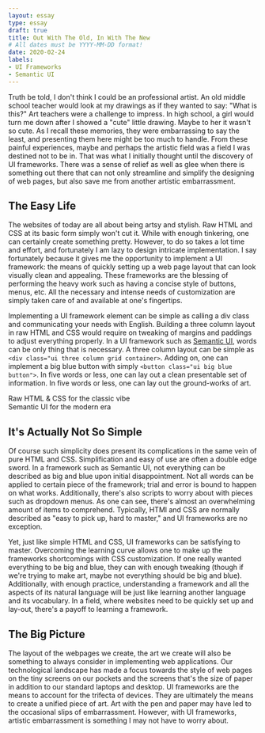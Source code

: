 ```yaml
---
layout: essay
type: essay
draft: true
title: Out With The Old, In With The New
# All dates must be YYYY-MM-DD format!
date: 2020-02-24
labels:
- UI Frameworks
- Semantic UI
---
```


Truth be told, I don't think I could be an professional artist.  An old middle school teacher would look at my drawings as if they wanted to say: "What is this?"  Art teachers were a challenge to impress.  In high school, a girl would turn me down after I showed a "cute" little drawing.  Maybe to her it wasn't so cute.  As I recall these memories, they were embarrassing to say the least, and presenting them here might be too much to handle. From these painful experiences, maybe and perhaps the artistic field was a field I was destined not to be in.  That was what I initially thought until the discovery of UI frameworks.  There was a sense of relief as well as glee when there is something out there that can not only streamline and simplify the designing of web pages, but also save me from another artistic embarrassment. 

## The Easy Life

The websites of today are all about being artsy and stylish.  Raw HTML and CSS at its basic form simply won't cut it.  While with enough tinkering, one can certainly create something pretty.  However, to do so takes a lot time and effort, and fortunately I am lazy to design intricate implementation. I say fortunately because it gives me the opportunity to implement a UI framework: the means of quickly setting up a web page layout that can look visually clean and appealing.  These frameworks are the blessing of performing the heavy work such as having a concise style of buttons, menus, etc.  All the necessary and intense needs of customization are simply taken care of and available at one's fingertips.

Implementing a UI framework element can be simple as calling a div class and communicating your needs with English.  Building a three column layout in raw HTML and CSS would require on tweaking of margins and paddings to adjust everything properly.  In a UI framework such as [Semantic UI](https://semantic-ui.com/), words can be only thing that is necessary.  A three column layout can be simple as ```<div class="ui three column grid container>```. Adding on, one can implement a big blue button with simply ```<button class="ui big blue button">```.  In five words or less, one can lay out a clean presentable set of information.  In five words or less, one can lay out the ground-works of art.

<div class="ui two column grid container">
  <div class="column">
    Raw HTML & CSS for the classic vibe
  </div>
  <div class="column">
    Semantic UI for the modern era
  </div>
</div>

## It's Actually Not So Simple

Of course such simplicity does present its complications in the same vein of pure HTML and CSS.  Simplification and easy of use are often a double edge sword.  In a framework such as Semantic UI, not everything can be described as big and blue upon initial disappointment.  Not all words can be applied to certain piece of the framework; trial and error is bound to happen on what works.  Additionally, there's also scripts to worry about with pieces such as dropdown menus.  As one can see, there's almost an overwhelming amount of items to comprehend.  Typically, HTMl and CSS are normally described as "easy to pick up, hard to master," and UI frameworks are no exception.

Yet, just like simple HTML and CSS, UI frameworks can be satisfying to master.  Overcoming the learning curve allows one to make up the frameworks shortcomings with CSS customization.  If one really wanted everything to be big and blue, they can with enough tweaking (though if we're trying to make art, maybe not everything should be big and blue).  Additionally, with enough practice, understanding a framework and all the aspects of its natural language will be just like learning another language and its vocabulary.  In a field, where websites need to be quickly set up and lay-out, there's a payoff to learning a framework.

## The Big Picture

The layout of the webpages we create, the art we create will also be something to always consider in implementing web applications.  Our technological landscape has made a focus towards the style of web pages on the tiny screens on our pockets and the screens that's the size of paper in addition to our standard laptops and desktop.  UI frameworks are the means to account for the trifecta of devices.  They are ultimately the means to create a unified piece of art.  Art with the pen and paper may have led to the occasional slips of embarrassment.  However, with UI frameworks, artistic embarrassment is something I may not have to worry about.






